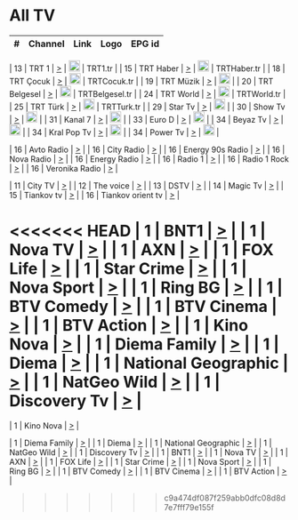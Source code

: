 <h1>All TV</h1>

| #   | Channel        | Link  | Logo | EPG id |
|:---:|:--------------:|:-----:|:----:|:------:|

| 13  | TRT 1            | [>](https://tv-trt1.medya.trt.com.tr/master.m3u8) | <img height="20" src="https://i.imgur.com/j786OLG.png"/> | TRT1.tr |
| 15  | TRT Haber        | [>](https://tv-trthaber.medya.trt.com.tr/master.m3u8) | <img height="20" src="https://i.imgur.com/OVfo8Ab.png"/> | TRTHaber.tr |
| 18  | TRT Çocuk        | [>](https://tv-trtcocuk.medya.trt.com.tr/master.m3u8) | <img height="20" src="https://i.imgur.com/QLFmD6d.png"/> | TRTCocuk.tr |
| 19  | TRT Müzik        | [>](https://tv-trtmuzik.medya.trt.com.tr/master.m3u8) | <img height="20" src="https://i.imgur.com/fIVFCEd.png"/> |
| 20  | TRT Belgesel     | [>](https://tv-trtbelgesel.medya.trt.com.tr/master.m3u8) | <img height="20" src="https://i.imgur.com/MGO87pe.png"/> | TRTBelgesel.tr |
| 24  | TRT World        | [>](https://tv-trtworld.medya.trt.com.tr/master.m3u8) | <img height="20" src="https://i.imgur.com/JEA2xpv.png"/> | TRTWorld.tr |
| 25  | TRT Türk         | [>](https://tv-trtturk.medya.trt.com.tr/master.m3u8) | <img height="20" src="https://i.imgur.com/OSTOQNw.png"/> | TRTTurk.tr |
| 29  | Star Tv   | [>](https://dogus-live.daioncdn.net/startv/startv_360p.m3u8) | <img height="20" src="https://i.imgur.com/IebUZx1.png"/> |
| 30  | Show Tv     | [>](https://ciner-live.daioncdn.net/showtv/showtv.m3u8) | <img height="20" src="https://i.imgur.com/IebUZx1.png"/> |
| 31  | Kanal 7     | [>](https://kanal7-live.daioncdn.net/kanal7/kanal7.m3u8) | <img height="20" src="https://i.imgur.com/IebUZx1.png"/> |
| 33  | Euro D    | [>](https://www.youtube.com/user/KanalD/live) | <img height="20" src="https://i.imgur.com/IebUZx1.png"/> |
| 34  | Beyaz Tv     | [>](https://beyaztv-live.daioncdn.net/beyaztv/beyaztv.m3u8) | <img height="20" src="https://i.imgur.com/IebUZx1.png"/> |
| 34  | Kral Pop Tv     | [>](https://www.youtube.com/watch?v=GuFTuKoXepw) | <img height="20" src="https://i.imgur.com/IebUZx1.png"/> |
| 34  | Power Tv     | [>](https://livetv.powerapp.com.tr/powerTV/powerhd.smil/chunklist.m3u8) | <img height="20" src="https://i.imgur.com/IebUZx1.png"/> |

| 16  | Avto Radio | [>](http://stream.metacast.eu/avtoradio.mp3.m3u) |
| 16  | City Radio | [>](http://stream.metacast.eu/city.aac.m3u) |
| 16  | Energy 90s Radio | [>](http://stream.metacast.eu/energy-90s.m3u) |
| 16  | Nova Radio | [>](http://stream.metacast.eu/nova.aac.m3u) |
| 16  | Energy Radio | [>](http://stream.metacast.eu/nrj.aac.m3u) |
| 16  | Radio 1 | [>](http://stream.metacast.eu/radio1.aac.m3u) |
| 16  | Radio 1 Rock | [>](http://stream.metacast.eu/radio1rock.aac.m3u) |
| 16  | Veronika Radio | [>](http://stream.metacast.eu/veronika.aac.m3u) |

| 11  | City TV | [>](https://tv.city.bg/play/tshls/citytv/index.m3u8) |
| 12  | The voice | [>](https://bss1.neterra.tv/thevoice/thevoice.m3u8) |
| 13  | DSTV | [>](http://46.249.95.140:8081/hls/data.m3u8) |
| 14  | Magic Tv | [>](https://bss1.neterra.tv/magictv/magictv.m3u8) |
| 15  | Tiankov tv | [>](https://streamer103.neterra.tv/tiankov-folk/live.m3u8) |
| 16  | Tiankov orient tv | [>](https://streamer103.neterra.tv/tiankov-orient/live.m3u8) |

<<<<<<< HEAD
| 1 | BNT1 | [>](https://ymkaya.xyz:24738/tv/bnt1/playlist.m3u8?wmsAuthSign=c2VydmVyX3RpbWU9NC80LzIwMjUgMTI6NTk6NTEgUE0maGFzaF92YWx1ZT1QV2U1WFl4d1E2ajZpbUNmR25reUNnPT0mdmFsaWRtaW51dGVzPTYw) |
| 1 | Nova TV | [>](https://ymkaya.xyz:24738/tv/novatv/playlist.m3u8?wmsAuthSign=c2VydmVyX3RpbWU9NC80LzIwMjUgMTowMDowMiBQTSZoYXNoX3ZhbHVlPVVhWWxJZlZaUmc3WWdNOEJzUHNSMXc9PSZ2YWxpZG1pbnV0ZXM9NjA=) |
| 1 | AXN | [>](https://ymkaya.xyz:24738/tv/axn/playlist.m3u8?wmsAuthSign=c2VydmVyX3RpbWU9NC80LzIwMjUgMTowMDoxMyBQTSZoYXNoX3ZhbHVlPU5LWnhZUnVIR2g0d3RtSmhNelU2eWc9PSZ2YWxpZG1pbnV0ZXM9NjA=) |
| 1 | FOX Life | [>](https://ymkaya.xyz:24738/tv/foxlife/playlist.m3u8?wmsAuthSign=c2VydmVyX3RpbWU9NC80LzIwMjUgMTowMDoyNSBQTSZoYXNoX3ZhbHVlPWxua3lzVU5xdENLMjlwYnFYNzJUY1E9PSZ2YWxpZG1pbnV0ZXM9NjA=) |
| 1 | Star Crime | [>](https://ymkaya.xyz:24738/tv/foxcrime/playlist.m3u8?wmsAuthSign=c2VydmVyX3RpbWU9NC80LzIwMjUgMTowMDo1MSBQTSZoYXNoX3ZhbHVlPWpwaHR2Mkg2QktJZzR6VVZRcmZES1E9PSZ2YWxpZG1pbnV0ZXM9NjA=) |
| 1 | Nova Sport | [>](https://ymkaya.xyz:24738/tv/novasport/playlist.m3u8?wmsAuthSign=c2VydmVyX3RpbWU9NC80LzIwMjUgMTowMTowMSBQTSZoYXNoX3ZhbHVlPXl0Y3R6R2hqaVdGMmIwUXdEZXFnMWc9PSZ2YWxpZG1pbnV0ZXM9NjA=) |
| 1 | Ring BG | [>](https://ymkaya.xyz:24738/tv/ringbg/playlist.m3u8?wmsAuthSign=c2VydmVyX3RpbWU9NC80LzIwMjUgMTowMToxMiBQTSZoYXNoX3ZhbHVlPWVxeXdITTM5TEh3akc0elNpOElBNUE9PSZ2YWxpZG1pbnV0ZXM9NjA=) |
| 1 | BTV Comedy | [>](https://ymkaya.xyz:24738/tv/btvcomedy/playlist.m3u8?wmsAuthSign=c2VydmVyX3RpbWU9NC80LzIwMjUgMTowMToyMiBQTSZoYXNoX3ZhbHVlPUx3MlUrTU1lN0NGMFhCQmhIKzRsNEE9PSZ2YWxpZG1pbnV0ZXM9NjA=) |
| 1 | BTV Cinema | [>](https://ymkaya.xyz:24738/tv/btvcinema/playlist.m3u8?wmsAuthSign=c2VydmVyX3RpbWU9NC80LzIwMjUgMTowMTozMiBQTSZoYXNoX3ZhbHVlPURKNmF5WXZFTytzQml6SzQzbHYvaXc9PSZ2YWxpZG1pbnV0ZXM9NjA=) |
| 1 | BTV Action | [>](https://ymkaya.xyz:24738/tv/btvaction/playlist.m3u8?wmsAuthSign=c2VydmVyX3RpbWU9NC80LzIwMjUgMTowMTo0MiBQTSZoYXNoX3ZhbHVlPWd4YXJSNTEweFNlRXpETUZJNitwVGc9PSZ2YWxpZG1pbnV0ZXM9NjA=) |
| 1 | Kino Nova | [>](https://ymkaya.xyz:24738/tv/kinonova/playlist.m3u8?wmsAuthSign=c2VydmVyX3RpbWU9NC80LzIwMjUgMTowMTo1MiBQTSZoYXNoX3ZhbHVlPTkvM2xidGV0bStQQnpyT3lUdzRqa2c9PSZ2YWxpZG1pbnV0ZXM9NjA=) |
| 1 | Diema Family | [>](https://ymkaya.xyz:24738/tv/diemafamily/playlist.m3u8?wmsAuthSign=c2VydmVyX3RpbWU9NC80LzIwMjUgMTowMjowMiBQTSZoYXNoX3ZhbHVlPUFvVFBrOXdmTDZJWDVWdGlnQjNmVVE9PSZ2YWxpZG1pbnV0ZXM9NjA=) |
| 1 | Diema | [>](https://ymkaya.xyz:24738/tv/diema/playlist.m3u8?wmsAuthSign=c2VydmVyX3RpbWU9NC80LzIwMjUgMTowMjoxMSBQTSZoYXNoX3ZhbHVlPXNOak5uRHFGRVVEUWRiUWJnR0oxZUE9PSZ2YWxpZG1pbnV0ZXM9NjA=) |
| 1 | National Geographic | [>](https://ymkaya.xyz:24738/tv/natgeo/playlist.m3u8?wmsAuthSign=c2VydmVyX3RpbWU9NC80LzIwMjUgMTowMjoyMiBQTSZoYXNoX3ZhbHVlPUdybFp4QmdPOVZYeUtXcVF2eDNhS0E9PSZ2YWxpZG1pbnV0ZXM9NjA=) |
| 1 | NatGeo Wild | [>](https://ymkaya.xyz:24738/tv/natgeowild/playlist.m3u8?wmsAuthSign=c2VydmVyX3RpbWU9NC80LzIwMjUgMTowMjozMiBQTSZoYXNoX3ZhbHVlPUNTcU95UnF1K1RTVHd5RXhVRW1UL1E9PSZ2YWxpZG1pbnV0ZXM9NjA=) |
| 1 | Discovery Tv | [>](https://ymkaya.xyz:24738/tv/discovery/playlist.m3u8?wmsAuthSign=c2VydmVyX3RpbWU9NC80LzIwMjUgMTowMjo0MiBQTSZoYXNoX3ZhbHVlPWVzOEZrZDVac3dNZStPUkE0aG12Rmc9PSZ2YWxpZG1pbnV0ZXM9NjA=) |
=======


| 1 | Kino Nova | [>](https://ymkaya.xyz:11336/tv/kinonova/playlist.m3u8?wmsAuthSign=c2VydmVyX3RpbWU9MS8yLzIwMjUgNDo0MDoyMCBBTSZoYXNoX3ZhbHVlPWlFS1FrWEtMMVRFM3l5YklUWUJQUHc9PSZ2YWxpZG1pbnV0ZXM9NjA=) |

| 1 | Diema Family | [>](https://ymkaya.xyz:11336/tv/diemafamily/playlist.m3u8?wmsAuthSign=c2VydmVyX3RpbWU9MS8yLzIwMjUgNDo0MDozMCBBTSZoYXNoX3ZhbHVlPUVUaTVKTldvZTF5WVVCM0YwL21kaXc9PSZ2YWxpZG1pbnV0ZXM9NjA=) |
| 1 | Diema | [>](https://ymkaya.xyz:11336/tv/diema/playlist.m3u8?wmsAuthSign=c2VydmVyX3RpbWU9MS8yLzIwMjUgNDo0MDo0MCBBTSZoYXNoX3ZhbHVlPVlYMWVJT2NuUjNpUTBsaytEUFFOS2c9PSZ2YWxpZG1pbnV0ZXM9NjA=) |
| 1 | National Geographic | [>](https://ymkaya.xyz:11336/tv/natgeo/playlist.m3u8?wmsAuthSign=c2VydmVyX3RpbWU9MS8yLzIwMjUgNDo0MTo0MSBBTSZoYXNoX3ZhbHVlPTJQTlVmcG5nYWx0M013eUhGRGxnd0E9PSZ2YWxpZG1pbnV0ZXM9NjA=) |
| 1 | NatGeo Wild | [>](https://ymkaya.xyz:11336/tv/natgeowild/playlist.m3u8?wmsAuthSign=c2VydmVyX3RpbWU9MS8yLzIwMjUgNDo0MTo1MSBBTSZoYXNoX3ZhbHVlPVl1OXZaTTliN0hGWEN3eDBYd1duNkE9PSZ2YWxpZG1pbnV0ZXM9NjA=) |
| 1 | Discovery Tv | [>](https://ymkaya.xyz:11336/tv/discovery/playlist.m3u8?wmsAuthSign=c2VydmVyX3RpbWU9MS8yLzIwMjUgNDo0MjowMSBBTSZoYXNoX3ZhbHVlPWtBQmdLNlY2RmQwWElzMVYzSDJyVkE9PSZ2YWxpZG1pbnV0ZXM9NjA=) |
| 1 | BNT1 | [>](https://ymkaya.xyz:11336/tv/bnt1/playlist.m3u8?wmsAuthSign=c2VydmVyX3RpbWU9MS8yLzIwMjUgNDozODozOCBBTSZoYXNoX3ZhbHVlPVVrMVlRQXpJWlhYeUh6ZFVpSC9NMUE9PSZ2YWxpZG1pbnV0ZXM9NjA=) |
| 1 | Nova TV | [>](https://ymkaya.xyz:11336/tv/novatv/playlist.m3u8?wmsAuthSign=c2VydmVyX3RpbWU9MS8yLzIwMjUgNDozODo0OCBBTSZoYXNoX3ZhbHVlPUVxQjh1a0ZzYkVGZU8zZDFGTzdreVE9PSZ2YWxpZG1pbnV0ZXM9NjA=) |
| 1 | AXN | [>](https://ymkaya.xyz:11336/tv/axn/playlist.m3u8?wmsAuthSign=c2VydmVyX3RpbWU9MS8yLzIwMjUgNDozODo1OCBBTSZoYXNoX3ZhbHVlPUpkWStGY1hkNXhaOVpPZ0thQ0FZL3c9PSZ2YWxpZG1pbnV0ZXM9NjA=) |
| 1 | FOX Life | [>](https://ymkaya.xyz:11336/tv/foxlife/playlist.m3u8?wmsAuthSign=c2VydmVyX3RpbWU9MS8yLzIwMjUgNDozOToxMCBBTSZoYXNoX3ZhbHVlPWt1ZDc1T3AzYlZDTjJnSy9TU0xJZlE9PSZ2YWxpZG1pbnV0ZXM9NjA=) |
| 1 | Star Crime | [>](https://ymkaya.xyz:11336/tv/foxcrime/playlist.m3u8?wmsAuthSign=c2VydmVyX3RpbWU9MS8yLzIwMjUgNDozOToyMCBBTSZoYXNoX3ZhbHVlPXIwVU45Nm9FR1l2enNkTG9TanBxbmc9PSZ2YWxpZG1pbnV0ZXM9NjA=) |
| 1 | Nova Sport | [>](https://ymkaya.xyz:11336/tv/novasport/playlist.m3u8?wmsAuthSign=c2VydmVyX3RpbWU9MS8yLzIwMjUgNDozOTozMCBBTSZoYXNoX3ZhbHVlPXlSZ0UxazVaM0xhSmc0NmR4T0c1T2c9PSZ2YWxpZG1pbnV0ZXM9NjA=) |
| 1 | Ring BG | [>](https://ymkaya.xyz:11336/tv/ringbg/playlist.m3u8?wmsAuthSign=c2VydmVyX3RpbWU9MS8yLzIwMjUgNDozOTo0MCBBTSZoYXNoX3ZhbHVlPTR4aUlFNHVUYWN4enY1WkVuOFZma2c9PSZ2YWxpZG1pbnV0ZXM9NjA=) |
| 1 | BTV Comedy | [>](https://ymkaya.xyz:11336/tv/btvcomedy/playlist.m3u8?wmsAuthSign=c2VydmVyX3RpbWU9MS8yLzIwMjUgNDozOTo1MCBBTSZoYXNoX3ZhbHVlPUtrMTJ2RHNTTUU1RFp1ZkVOdXFSK3c9PSZ2YWxpZG1pbnV0ZXM9NjA=) |
| 1 | BTV Cinema | [>](https://ymkaya.xyz:11336/tv/btvcinema/playlist.m3u8?wmsAuthSign=c2VydmVyX3RpbWU9MS8yLzIwMjUgNDozOTo1OSBBTSZoYXNoX3ZhbHVlPTZWcU9FZW56cG1NM1lrYy8xNE5NeHc9PSZ2YWxpZG1pbnV0ZXM9NjA=) |
| 1 | BTV Action | [>](https://ymkaya.xyz:11336/tv/btvaction/playlist.m3u8?wmsAuthSign=c2VydmVyX3RpbWU9MS8yLzIwMjUgNDo0MDoxMCBBTSZoYXNoX3ZhbHVlPUlDd0ErRkZVWThyMVZwR3c2REdGZ3c9PSZ2YWxpZG1pbnV0ZXM9NjA=) |
>>>>>>> c9a474df087f259abb0dfc08d8d7e7fff79e155f
